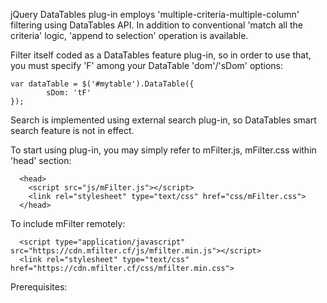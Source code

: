 jQuery DataTables plug-in employs 'multiple-criteria-multiple-column' filtering using DataTables API. In addition to conventional 'match all the criteria' logic, 'append to selection' operation is available.

Filter itself coded as a DataTables feature plug-in, so in order to use that, you must specify 'F' among your DataTable 'dom'/'sDom' options:
	
	var dataTable = $('#mytable').DataTable({
			sDom: 'tF'
	});
  
Search is implemented using external search plug-in, so DataTables smart search feature is not in effect.

To start using plug-in, you may simply refer to mFilter.js, mFilter.css within 'head' section:

	  <head>
	    <script src="js/mFilter.js"></script>
	    <link rel="stylesheet" type="text/css" href="css/mFilter.css">
	  </head>

To include mFilter remotely:

	  <script type="application/javascript" src="https://cdn.mfilter.cf/js/mfilter.min.js"></script>
	  <link rel="stylesheet" type="text/css" href="https://cdn.mfilter.cf/css/mfilter.min.css">
	  
Prerequisites:
	  <script type="application/javascript" src="https://cdn.datatables.net/1.10.19/js/jquery.dataTables.min.js"></script>
	  <link rel="stylesheet" type="text/css" href="https://cdn.datatables.net/1.10.19/css/jquery.dataTables.min.css">
